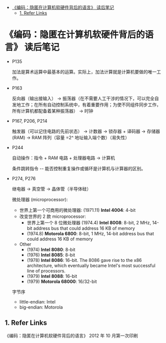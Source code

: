 - [《编码：隐匿在计算机软硬件背后的语言》 读后笔记](#编码隐匿在计算机软硬件背后的语言-读后笔记)
  - [1. Refer Links](#1-refer-links)

# 《编码：隐匿在计算机软硬件背后的语言》 读后笔记

- P135

  加法是算术运算中最基本的运算。实际上，加法计算就是计算机要做的唯一工作。

- P163

  反向器（输出接输入） → 振荡器（在不需要人工干涉的情况下，可以完全自发地工作；在所有自动控制系统中，有着重要作用；为使不同组件同步工作，所有计算机都配备着某种振荡器） → 时钟

- P167, P206, P214

  触发器（可以记住电路的先前状态） → 计数器 → 锁存器 + 译码器 → 存储器 (RAM) → RAM 阵列（容量 =2^ 地址输入端个数）（易失性）

- P244

  自动操作：指令 + RAM 电路 + 处理器电路 → 计算机

  条件跳转指令 -- 能否控制重复操作或循环是计算机与计算器的区别。

- P274, P276

  继电器 → 真空管 → 晶体管（半导体硅）

  微处理器 (microprocessor):
  - 世界上第一个可商用的微处理器: (1971.11) **Intel 4004**: 4-bit
  - 改变世界的 2 款 microprocessor:
    - 世界上第一个 8 位微处理器 (1974.4) **Intel 8008**: 8-bit, 2 MHz, 14-bit address bus that could address 16 KB of memory
    - (1974.8) **Motorola 6800**: 8-bit, 1 MHz, 14-bit address bus that could address 16 KB of memory
  - Other
    - (1974) **Intel 8080**: 8-bit
    - (1976) **Intel 8085**: 8-bit
    - (1978) **Intel 8086**: 16-bit. The 8086 gave rise to the x86 architecture, which eventually became Intel's most successful line of processors.
    - (1979) **Intel 8088**: 16-bit
    - (1979) **Motorola 68000**: 16/32-bit

  字节序
  - little-endian: Intel
  - big-endian: Motorola


## 1. Refer Links

《编码：隐匿在计算机软硬件背后的语言》 2012 年 10 月第一次印刷
